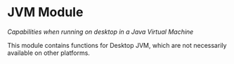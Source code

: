 # JVM Module

*Capabilities when running on desktop in a Java Virtual Machine*

This module contains functions for Desktop JVM, which are not necessarily available on other platforms.